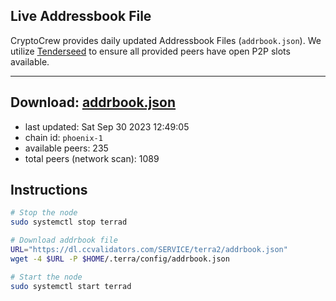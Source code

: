 ## Live Addressbook File

CryptoCrew provides daily updated Addressbook Files (`addrbook.json`). We utilize [Tenderseed](https://github.com/binaryholdings/tenderseed) to ensure all provided peers have open P2P slots available.

---
**Download: [addrbook.json](https://dl.ccvalidators.com/SERVICE/terra2/addrbook.json)**
---

- last updated: Sat Sep 30 2023 12:49:05
- chain id: `phoenix-1`
- available peers: 235
- total peers (network scan): 1089

## Instructions
```sh
# Stop the node
sudo systemctl stop terrad

# Download addrbook file
URL="https://dl.ccvalidators.com/SERVICE/terra2/addrbook.json"
wget -4 $URL -P $HOME/.terra/config/addrbook.json

# Start the node
sudo systemctl start terrad
```
